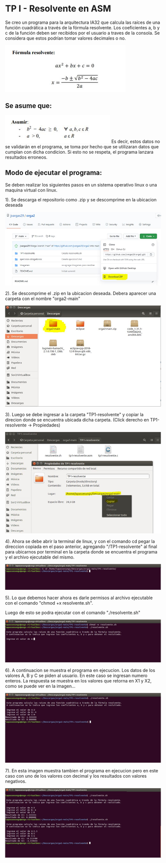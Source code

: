 # TP I - Resolvente en ASM

Se creo un programa para la arquitectura IA32 que calcula las raíces de una función cuadrática a través de la fórmula resolvente. Los coeficientes a, b y c de la función
deben ser recibidos por el usuario a traves de la consola. Se considera que estos podrían tomar valores decimales o no.

![Resolvente](https://github.com/jvargas29/orga2/blob/main/imagenes/resolvente.JPG)


## Se asume que:
![Asumir datos](https://github.com/jvargas29/orga2/blob/main/imagenes/asumir-resolvente.JPG)
Es decir, estos datos no se validarán en el programa, se toma por hecho que se utilizaran datos que cumplan con dicha condicion. Si esto no se respeta, el programa lanzara resultados erroneos.

## Modo de ejecutar el programa:

Se deben realizar los siguientes pasos en un sistema operativo linux o una maquina virtual con linux.

1). Se descarga el repositorio como .zip y se descomprime en la ubicacion deseada

![Descargar Proyecto](https://github.com/jvargas29/orga2/blob/main/imagenes/descarga-repositorop.JPG)

2). Se descomprime el .zip en la ubicacion deseada. Debera aparecer una carpeta con el nombre "orga2-main"

![carpeta orga2](https://github.com/jvargas29/orga2/blob/main/imagenes/repo-en-carpeta.JPG)

3). Luego se debe ingresar a la carpeta "TP1-resolvente" y copiar la direcion donde se encuentra ubicada dicha carpeta. (Click derecho en TP1-resolvente -> Propiedades)

![carpeta tp1](https://github.com/jvargas29/orga2/blob/main/imagenes/copiar-dir-carpeta-repo-tp1.JPG)

4). Ahora se debe abrir la terminal de linux, y con el comando cd pegar la direccion copiada en el paso anterior, agregando "/TP1-resolvente" al final para ubicarnos por terminal en la carpeta donde se encuentra el programa y el archivo ejecutable del mismo.

![terminal ](https://github.com/jvargas29/orga2/blob/main/imagenes/ubicar-en-consola-carpeta-tp1.JPG)

5). Lo que debemos hacer ahora es darle permisos al archivo ejecutable con el comando "chmod +x resolvente.sh".

Luego de esto se podra ejecutar con el comando "./resolvente.sh"

![permisos y ejecucion](https://github.com/jvargas29/orga2/blob/main/imagenes/dar-permiso-para-archivo.JPG)

6). A continuacion se muestra el programa en ejecucion. Los datos de los valores A, B y C se piden al usuario. En este caso se ingresan numero enteros. 
La respuesta se muestra en los valores que retorna en X1 y X2, como se puede ver en la imagen...

![ejecucion1](https://github.com/jvargas29/orga2/blob/main/imagenes/programa-ejecutado1.JPG)

7). En esta imagen muestra tambien el programa en ejecucion pero en este caso con uno de los valores con decimal y los resultados con valores negativos.

![ejecucion2](https://github.com/jvargas29/orga2/blob/main/imagenes/programa-ejecutado2.JPG)

